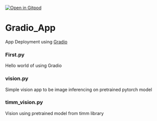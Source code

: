 <p align="center">

[![Open in Gitpod](https://gitpod.io/button/open-in-gitpod.svg)](https://gitpod.io/#https://github.com/vigneshbabupj/Gradio_App)

</p>

# Gradio_App
App Deployment using [Gradio](https://gradio.app/)

### First.py
Hello world of using Gradio

### vision.py
Simple vision app to be image inferencing on pretrained pytorch model

### timm_vision.py
Vision using pretrained model from timm library

